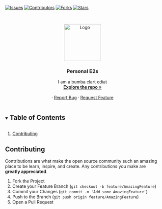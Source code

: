 [![Issues][issues-shield]][issues-url]
[![Contributors][contributors-shield]][contributors-url]
[![Forks][forks-shield]][forks-url]
[![Stars][stars-shield]][stars-url]

<!-- PROJECT LOGO -->
<br />
<p align="center">
  <a href="https://github.com/smigg-y/Personal-E2s">
    <img src="https://i.imgur.com/PNsjrzV.jpg" alt="Logo" width="120" height="120">
  </a>

  <h3 align="center">Personal E2s</h3>

  <p align="center">
    I am a bumba clart ediat
    <br />
    <a href="https://github.com/smigg-y/Personal-E2s"><strong>Explore the repo »</strong></a>
    <br />
    <br />
    ·
    <a href="https://github.com/smigg-y/Personal-E2s/issues">Report Bug</a>
    ·
    <a href="https://github.com/smigg-y/Personal-E2s/issues">Request Feature</a>
  </p>
</p>



<!-- TABLE OF CONTENTS -->
<details open="open">
  <summary><h2 style="display: inline-block">Table of Contents</h2></summary>
  <ol>
    <li><a href="#contributing">Contributing</a></li>
  </ol>
</details>

## Contributing

Contributions are what make the open source community such an amazing place to be learn, inspire, and create. Any contributions you make are **greatly appreciated**.

1. Fork the Project
2. Create your Feature Branch (`git checkout -b feature/AmazingFeature`)
3. Commit your Changes (`git commit -m 'Add some AmazingFeature'`)
4. Push to the Branch (`git push origin feature/AmazingFeature`)
5. Open a Pull Request

<!-- MARKDOWN LINKS & IMAGES -->
<!-- https://www.markdownguide.org/basic-syntax/#reference-style-links -->
[contributors-shield]: https://img.shields.io/github/contributors/Smigg-y/Personal-E2s.svg?style=for-the-badge
[contributors-url]: https://github.com/Smigg-y/Personal-E2s/graphs/contributors
[forks-shield]: https://img.shields.io/github/forks/Smigg-y/Personal-E2s.svg?style=for-the-badge
[forks-url]: https://github.com/Smigg-y/Personal-E2s/network/members
[issues-shield]: https://img.shields.io/github/issues/Smigg-y/Personal-E2s.svg?style=for-the-badge
[issues-url]: https://github.com/Smigg-y/Personal-E2s/issues
[stars-shield]: https://img.shields.io/github/stars/Smigg-y/Personal-E2s.svg?style=for-the-badge
[stars-url]: https://github.com/Smigg-y/Personal-E2s
